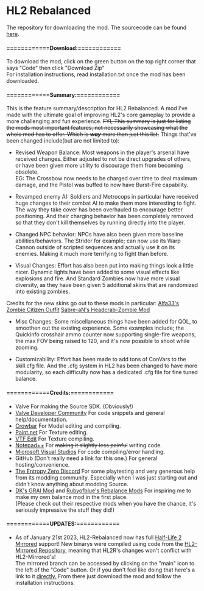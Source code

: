 # HL2 Rebalanced
The repository for downloading the mod.
The sourcecode can be found [here](https://github.com/mariovct/HL2-RebalanceMod).

#### ============Download:============

To download the mod, click on the green button on the top right corner that says "Code" then click "Download Zip"  
For installation instructions, read installation.txt once the mod has been downloaded.

#### ============Summary:============


This is the feature summary/description for HL2 Rebalanced. A mod I've made with the ultimate goal of improving HL2's core gameplay to provide a more challenging and fun experience. ~~FYI, This summary is just for listing the mods most important features, not necessarily showcasing what the whole mod has to offer. Which is ***way*** more than just this list.~~ Things that've been changed include(but are not limited to):

- Revised Weapon Balance:
Most weapons in the player's arsenal have received changes. Either adjusted to not be direct upgrades of others, or have been given more utility to discourage them from becoming obsolete.  
EG: The Crossbow now needs to be charged over time to deal maximum damage, and the Pistol was buffed to now have Burst-Fire capability.

- Revamped enemy AI: Soldiers and Metrocops in particular have received huge changes to their combat AI to make them more interesting to fight. The way they take cover has been overhauled to encourage better positioning. And their charging behavior has been completely removed so that they don't kill themselves by running directly into the player.

- Changed NPC behavior:
NPCs have also been given more baseline abilities/behaviors. The Strider for example; can now use its Warp Cannon outside of scripted sequences and actually use it on its enemies. Making it much more terrifying to fight than before.

- Visual Changes: Effort has also been put into making things look a little nicer. Dynamic lights have been added to some visual effects like explosions and fire. And Standard Zombies now have more visual diversity, as they have been given 5 additional skins that are randomized into existing zombies. 

Credits for the new skins go out to these mods in particular:
[Alfa33's Zombie Citizen Outfit](https://gamebanana.com/mods/182304)
[Sabre-aN's Headcrab-Zombie Mod](https://steamcommunity.com/sharedfiles/filedetails/?id=206166550)

- Misc Changes: Some miscellaneous things have been added for QOL, to smoothen out the existing experience. Some examples include; the Quickinfo crosshair ammo counter now supporting single-fire weapons, the max FOV being raised to 120, and it's now possible to shoot while zooming.

- Customizability: Effort has been made to add tons of ConVars to the skill.cfg file. And the .cfg system in HL2 has been changed to have more modularity, so each difficulty now has a dedicated .cfg file for fine tuned balance.


#### ============Credits:============
- Valve For making the Source SDK. (Obviously!)
- [Valve Developer Community](https://developer.valvesoftware.com/wiki/Main_Page) For code snippets and general help/documentation.
- [Crowbar](https://github.com/ZeqMacaw/Crowbar) For Model editing and compiling.
- [Paint.net](https://www.getpaint.net/index.html) For Texture editing.
- [VTF Edit](https://valvedev.info/tools/vtfedit/) For Texture compiling.
- [Notepad++](https://notepad-plus-plus.org/) For ~~making it slightly less painful~~ writing code.
- [Microsoft Visual Studios](https://visualstudio.microsoft.com) For code compiling/error handling.
- GitHub (Don't really need a link for this one.) For general hosting/convenience.
- [The Entropy Zero Discord](https://discord.gg/Y4hWp89) For some playtesting and very generous help from its modding community. Especially when I was just starting out and didn't know anything about modding Source.
- [DK's GRAI Mod](https://www.youtube.com/@dk1480) and [Rubyofblue's Rebalance Mods](https://www.youtube.com/channel/UCZZdDA7zinOMi2rJWLhzseQ) For inspiring me to make my own balance mod in the first place.  
(Please check out their respective mods when you have the chance, it's seriously impressive the stuff they did!)

#### ============UPDATES:============
- As of January 21st 2023, HL2-Rebalanced now has full [Half-Life 2 Mirrored](https://www.moddb.com/mods/half-life-2-mirrored) support! 
New binarys were compiled using code from the [HL2-Mirrored Repository](https://github.com/NvC-DmN-CH/Half-Life-2-Mirrored), meaning that HL2R's changes won't conflict with HL2-Mirrored's!                               
The mirrored branch can be accessed by clicking on the "main" icon to the left of the "Code" button. Or if you don't feel like doing that here's a link to it [directly.](https://github.com/mariovct/HL2-RebalanceMod_Game-files/tree/Mirrored) From there just download the mod and follow the installation instructions.
